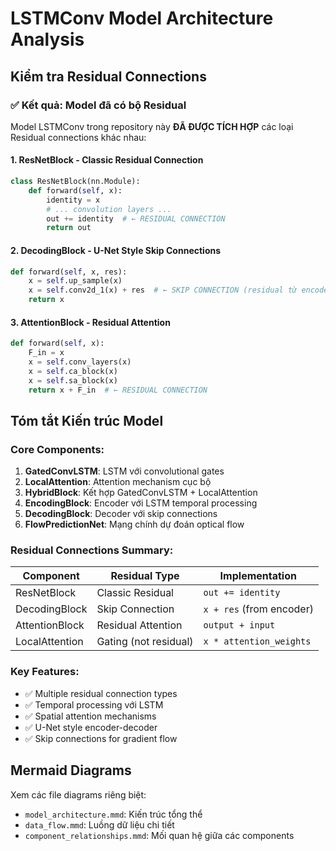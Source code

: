 # LSTMConv Model Architecture Analysis

## Kiểm tra Residual Connections

### ✅ **Kết quả: Model đã có bộ Residual**

Model LSTMConv trong repository này **ĐÃ ĐƯỢC TÍCH HỢP** các loại Residual connections khác nhau:

#### 1. **ResNetBlock - Classic Residual Connection**
```python
class ResNetBlock(nn.Module):
    def forward(self, x):
        identity = x
        # ... convolution layers ...
        out += identity  # ← RESIDUAL CONNECTION
        return out
```

#### 2. **DecodingBlock - U-Net Style Skip Connections**
```python
def forward(self, x, res):
    x = self.up_sample(x)
    x = self.conv2d_1(x) + res  # ← SKIP CONNECTION (residual từ encoder)
    return x
```

#### 3. **AttentionBlock - Residual Attention**
```python
def forward(self, x):
    F_in = x
    x = self.conv_layers(x)
    x = self.ca_block(x)
    x = self.sa_block(x)
    return x + F_in  # ← RESIDUAL CONNECTION
```

## Tóm tắt Kiến trúc Model

### Core Components:

1. **GatedConvLSTM**: LSTM với convolutional gates
2. **LocalAttention**: Attention mechanism cục bộ
3. **HybridBlock**: Kết hợp GatedConvLSTM + LocalAttention
4. **EncodingBlock**: Encoder với LSTM temporal processing
5. **DecodingBlock**: Decoder với skip connections
6. **FlowPredictionNet**: Mạng chính dự đoán optical flow

### Residual Connections Summary:

| Component | Residual Type | Implementation |
|-----------|---------------|----------------|
| ResNetBlock | Classic Residual | `out += identity` |
| DecodingBlock | Skip Connection | `x + res` (from encoder) |
| AttentionBlock | Residual Attention | `output + input` |
| LocalAttention | Gating (not residual) | `x * attention_weights` |

### Key Features:
- ✅ Multiple residual connection types
- ✅ Temporal processing với LSTM
- ✅ Spatial attention mechanisms
- ✅ U-Net style encoder-decoder
- ✅ Skip connections for gradient flow

## Mermaid Diagrams

Xem các file diagrams riêng biệt:
- `model_architecture.mmd`: Kiến trúc tổng thể
- `data_flow.mmd`: Luồng dữ liệu chi tiết
- `component_relationships.mmd`: Mối quan hệ giữa các components